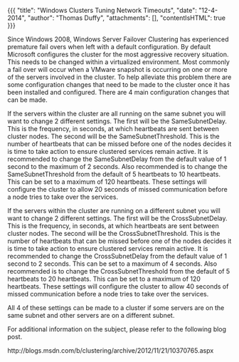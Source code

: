 {{{
  "title": "Windows Clusters Tuning Network Timeouts",
  "date": "12-4-2014",
  "author": "Thomas Duffy",
  "attachments": [],
  "contentIsHTML": true
}}}

<p>Since Windows 2008, Windows Server Failover Clustering has experienced premature fail overs when left with a default configuration.&nbsp;By default Microsoft configures the cluster for the most aggressive recovery situation. This needs to be changed within
  a virtualized environment.&nbsp;Most commonly a fail over will occur when a VMware snapshot is occurring on one or more of the servers involved in the cluster. To help alleviate this problem there are some configuration changes that need to be made
  to the cluster once it has been installed and configured. There are 4 main configuration changes that can be made.</p>
<p>If the servers within the cluster are all running on the same subnet you will want to change 2 different settings. The first will be the SameSubnetDelay. This is the frequency, in seconds, at which heartbeats are sent between cluster nodes. The second
  will be the SameSubnetThreshold. This is the number of heartbeats that can be missed before one of the nodes decides it is time to take action to ensure clustered services remain active. It is recommended to change the SameSubnetDelay from the default
  value of 1 second to the maximum of 2 seconds. Also recommended is to change the SameSubnetThreshold from the default of 5 heartbeats to 10 heartbeats. This can be set to a maximum of 120 heartbeats. These settings will configure the cluster to allow
  20 seconds of missed communication before a node tries to take over the services.</p>
<p>If the servers within the cluster are running on a different subnet you will want to change 2 different settings. The first will be the CrossSubnetDelay. This is the frequency, in seconds, at which heartbeats are sent between cluster nodes. The second
  will be the CrossSubnetThreshold. This is the number of heartbeats that can be missed before one of the nodes decides it is time to take action to ensure clustered services remain active. It is recommended to change the CrossSubnetDelay from the default
  value of 1 second to 2 seconds. This can be set to a maximum of 4 seconds. Also recommended is to change the CrossSubnetThreshold from the default of 5 heartbeats to 20 heartbeats. This can be set to a maximum of 120 heartbeats. These settings will
  configure the cluster to allow 40 seconds of missed communication before a node tries to take over the services.</p>
<p>All 4 of these settings can be made to a cluster if some servers are on the same subnet and other servers are on a different subnet.</p>

<p>For additional information on the subject, please refer to the following blog post.</p>
<p>http://blogs.msdn.com/b/clustering/archive/2012/11/21/10370765.aspx</p>